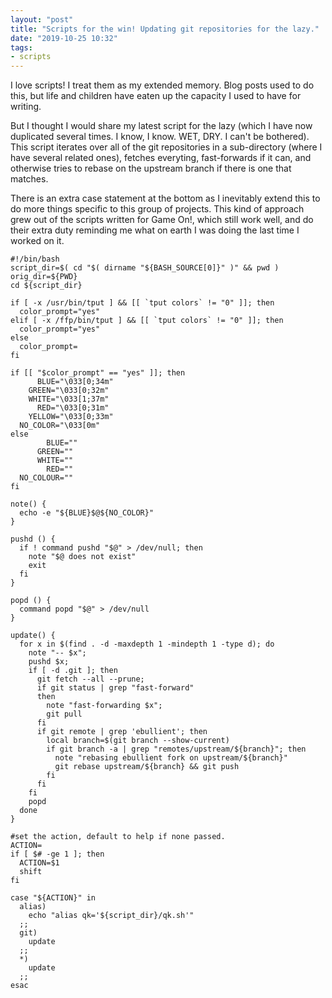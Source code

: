 ```yaml
---
layout: "post"
title: "Scripts for the win! Updating git repositories for the lazy."
date: "2019-10-25 10:32"
tags:
- scripts
---
```


I love scripts! I treat them as my extended memory. Blog posts used to do this,
but life and children have eaten up the capacity I used to have for writing.

But I thought I would share my latest script for the lazy (which I have now duplicated several times. I know, I know. WET, DRY. I can't be bothered). This script iterates over all of the git repositories in a sub-directory (where I have several related ones), fetches everyting, fast-forwards if it can, and otherwise tries to rebase on the upstream branch if there is one that matches.

There is an extra case statement at the bottom as I inevitably extend this to do
more things specific to this group of projects. This kind of approach grew out
of the scripts written for Game On!, which still work well, and do their extra
duty reminding me what on earth I was doing the last time I worked on it.

<!-- more -->

```
#!/bin/bash
script_dir=$( cd "$( dirname "${BASH_SOURCE[0]}" )" && pwd )
orig_dir=${PWD}
cd ${script_dir}

if [ -x /usr/bin/tput ] && [[ `tput colors` != "0" ]]; then
  color_prompt="yes"
elif [ -x /ffp/bin/tput ] && [[ `tput colors` != "0" ]]; then
  color_prompt="yes"
else
  color_prompt=
fi

if [[ "$color_prompt" == "yes" ]]; then
      BLUE="\033[0;34m"
    GREEN="\033[0;32m"
    WHITE="\033[1;37m"
      RED="\033[0;31m"
    YELLOW="\033[0;33m"
  NO_COLOR="\033[0m"
else
        BLUE=""
      GREEN=""
      WHITE=""
        RED=""
  NO_COLOUR=""
fi

note() {
  echo -e "${BLUE}$@${NO_COLOR}"
}

pushd () {
  if ! command pushd "$@" > /dev/null; then
    note "$@ does not exist"
    exit
  fi
}

popd () {
  command popd "$@" > /dev/null
}

update() {
  for x in $(find . -d -maxdepth 1 -mindepth 1 -type d); do
    note "-- $x";
    pushd $x;
    if [ -d .git ]; then
      git fetch --all --prune;
      if git status | grep "fast-forward"
      then
        note "fast-forwarding $x";
        git pull
      fi
      if git remote | grep 'ebullient'; then
        local branch=$(git branch --show-current)
        if git branch -a | grep "remotes/upstream/${branch}"; then
          note "rebasing ebullient fork on upstream/${branch}"
          git rebase upstream/${branch} && git push
        fi
      fi
    fi
    popd
  done
}

#set the action, default to help if none passed.
ACTION=
if [ $# -ge 1 ]; then
  ACTION=$1
  shift
fi

case "${ACTION}" in
  alias)
    echo "alias qk='${script_dir}/qk.sh'"
  ;;
  git)
    update
  ;;
  *)
    update
  ;;
esac
```
